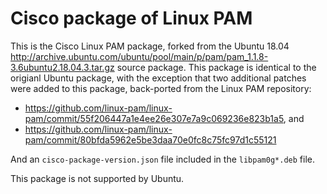 # Cisco package of Linux PAM

This is the Cisco Linux PAM package, forked from the Ubuntu 18.04
http://archive.ubuntu.com/ubuntu/pool/main/p/pam/pam_1.1.8-3.6ubuntu2.18.04.3.tar.gz
source package.  This package is identical to the origianl Ubuntu
package, with the exception that two additional patches were added to
this package, back-ported from the Linux PAM repository:

* https://github.com/linux-pam/linux-pam/commit/55f206447a1e4ee26e307e7a9c069236e823b1a5,
  and
* https://github.com/linux-pam/linux-pam/commit/80bfda5962e5be3daa70e0fc8c75fc97d1c55121

And an `cisco-package-version.json` file included in the
`libpam0g*.deb` file.

This package is not supported by Ubuntu.
